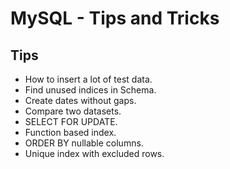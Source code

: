 # MySQL - Tips and Tricks

## Tips
- How to insert a lot of test data.
- Find unused indices in Schema.
- Create dates without gaps.
- Compare two datasets.
- SELECT FOR UPDATE.
- Function based index.
- ORDER BY nullable columns.
- Unique index with excluded rows.